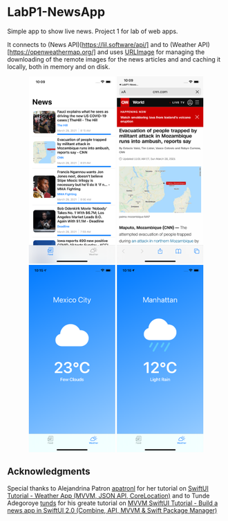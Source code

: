# LabP1-NewsApp

Simple app to show live news. Project 1 for lab of web apps.

It connects to (News API)[https://lil.software/api/] and to (Weather API)[https://openweathermap.org/] and uses [URLImage](https://openweathermap.org/) for managing the downloading of the remote images for the news articles and and caching it locally, both in memory and on disk.

<p align="center">
  <img src="https://github.com/enriquedlh97/LabP1-NewsApp/blob/main/Simulator%20Screen%20Shot%20-%20iPhone%2012%20-%202021-03-28%20at%2010.09.17.png" width="200">
  <img src="https://github.com/enriquedlh97/LabP1-NewsApp/blob/main/Simulator%20Screen%20Shot%20-%20iPhone%2012%20-%202021-03-28%20at%2010.09.40.png" width="200">
  <img src="https://github.com/enriquedlh97/LabP1-NewsApp/blob/main/Simulator%20Screen%20Shot%20-%20iPhone%2012%20-%202021-03-28%20at%2010.15.32.png" width="200">
  <img src="https://github.com/enriquedlh97/LabP1-NewsApp/blob/main/Simulator%20Screen%20Shot%20-%20iPhone%2012%20-%202021-03-28%20at%2010.16.00.png" width="200">
</p>

## Acknowledgments 

Special thanks to Alejandrina Patron [apatronl](https://github.com/apatronl) for her tutorial on [SwiftUI Tutorial - Weather App (MVVM, JSON API, CoreLocation)](https://www.youtube.com/watch?v=DxYAhXLtAB0&t=1s) and to Tunde Adegoroye [tunds](https://github.com/tunds) for his greate tutorial on [MVVM SwiftUI Tutorial - Build a news app in SwiftUI 2.0 (Combine, API, MVVM & Swift Package Manager)](https://www.youtube.com/watch?v=M2psX-JwHdE&t=1s)
